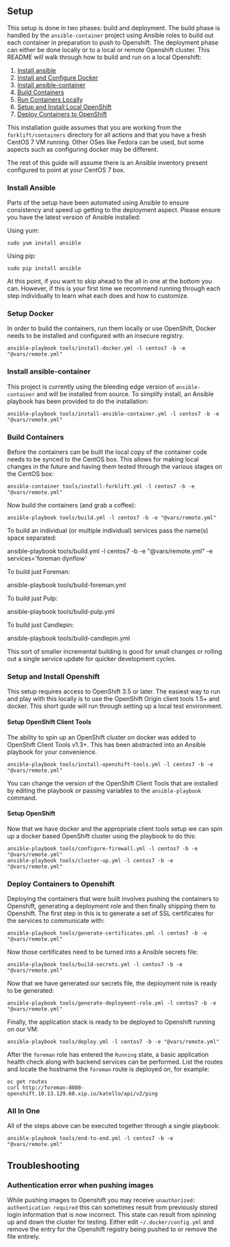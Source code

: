 ## Setup

This setup is done in two phases: build and deployment. The build phase is handled by the `ansible-container` project using Ansible roles to build out each container in preparation to push to Openshift. The deployment phase can either be done locally or to a local or remote Openshift cluster. This README will walk through how to build and run on a local Openshift:

  1. [Install ansible](#install-ansible)
  2. [Install and Configure Docker](#setup-docker)
  3. [Install ansible-container](#install-ansible-container)
  4. [Build Containers](#build-containers)
  5. [Run Containers Locally](#run-containers-locally)
  6. [Setup and Install Local OpenShift](#setup-and-install-openshift)
  7. [Deploy Containers to OpenShift](#deploy-containers-to-openshift)

This installation guide assumes that you are working from the `forklift/containers` directory for all actions and that you have a fresh CentOS 7 VM running. Other OSes like Fedora can be used, but some aspects such as configuring docker may be different.

The rest of this guide will assume there is an Ansible inventory present configured to point at your CentOS 7 box.

### Install Ansible

Parts of the setup have been automated using Ansible to ensure consistency and speed up getting to the deployment aspect. Please ensure you have the latest version of Ansible installed:

Using yum:

    sudo yum install ansible

Using pip:

    sudo pip install ansible

At this point, if you want to skip ahead to the all in one at the bottom you can. However, if this is your first time we recommend running through each step individually to learn what each does and how to customize.

### Setup Docker

In order to build the containers, run them locally or use OpenShift, Docker needs to be installed and configured with an insecure registry.

    ansible-playbook tools/install-docker.yml -l centos7 -b -e "@vars/remote.yml"

### Install ansible-container

This project is currently using the bleeding edge version of `ansible-container` and will be installed from source. To simplify install, an Ansible playbook has been provided to do the installation:

    ansible-playbook tools/install-ansible-container.yml -l centos7 -b -e "@vars/remote.yml"

### Build Containers

Before the containers can be built the local copy of the container code needs to be synced to the CentOS box. This allows for making local changes in the future and having them tested through the various stages on the CentOS box:

    ansible-container tools/install-forklift.yml -l centos7 -b -e "@vars/remote.yml"

Now build the containers (and grab a coffee):

    ansible-playbook tools/build.yml -l centos7 -b -e "@vars/remote.yml"

To build an individual (or multiple individual) services pass the name(s) space separated:

   ansible-playbook tools/build.yml -l centos7 -b -e "@vars/remote.yml" -e services='foreman dynflow'

To build just Foreman:

  ansible-playbook tools/build-foreman.yml

To build just Pulp:

  ansible-playbook tools/build-pulp.yml

To build just Candlepin:

  ansible-playbook tools/build-candlepin.yml

This sort of smaller incremental building is good for small changes or rolling out a single service update for quicker development cycles.

### Setup and Install Openshift

This setup requires access to OpenShift 3.5 or later. The easiest way to run and play with this locally is to use the OpenShift Origin client tools 1.5+ and docker. This short guide will run through setting up a local test environment.

#### Setup OpenShift Client Tools

The ability to spin up an OpenShift cluster on docker was added to OpenShift Client Tools v1.3+. This has been abstracted into an Ansible playbook for your convenience.

    ansible-playbook tools/install-openshift-tools.yml -l centos7 -b -e "@vars/remote.yml"

You can change the version of the OpenShift Client Tools that are installed by editing the playbook or passing variables to the `ansible-playbook` command.

#### Setup OpenShift

Now that we have docker and the appropriate client tools setup we can spin up a docker based OpenShift cluster using the playbook to do this:

    ansible-playbook tools/configure-firewall.yml -l centos7 -b -e "@vars/remote.yml"
    ansible-playbook tools/cluster-up.yml -l centos7 -b -e "@vars/remote.yml"

### Deploy Containers to Openshift

Deploying the containers that were built involves pushing the containers to Openshift, generating a deployment role and then finally shipping them to Openshift. The first step in this is to generate a set of SSL certificates for the services to communicate with:

    ansible-playbook tools/generate-certificates.yml -l centos7 -b -e "@vars/remote.yml"

Now those certificates need to be turned into a Ansible secrets file:

    ansible-playbook tools/build-secrets.yml -l centos7 -b -e "@vars/remote.yml"

Now that we have generated our secrets file, the deployment role is ready to be generated:

    ansible-playbook tools/generate-deployment-role.yml -l centos7 -b -e "@vars/remote.yml"

Finally, the application stack is ready to be deployed to Openshift running on our VM:

    ansible-playbook tools/deploy.yml -l centos7 -b -e "@vars/remote.yml"

After the `foreman` role has entered the `Running` state, a basic application health check along with backend services can be performed. List the routes and locate the hostname the `foreman` route is deployed on, for example:

    oc get routes
    curl http://foreman-8080-openshift.10.13.129.60.xip.io/katello/api/v2/ping

### All In One

All of the steps above can be executed together through a single playbook:

    ansible-playbook tools/end-to-end.yml -l centos7 -b -e "@vars/remote.yml"

## Troubleshooting

### Authentication error when pushing images

While pushing images to Openshift you may receive `unauthorized: authentication required` this can sometimes result from previously stored login information that is now incorrect. This state can result from spinning up and down the cluster for testing. Either edit `~/.docker/config.yml` and remove the entry for the Openshift registry being pushed to or remove the file entirely.


